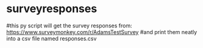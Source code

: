 # surveyresponses
#this py script will get the survey responses from: https://www.surveymonkey.com/r/AdamsTestSurvey
#and print them neatly into a csv file named responses.csv
